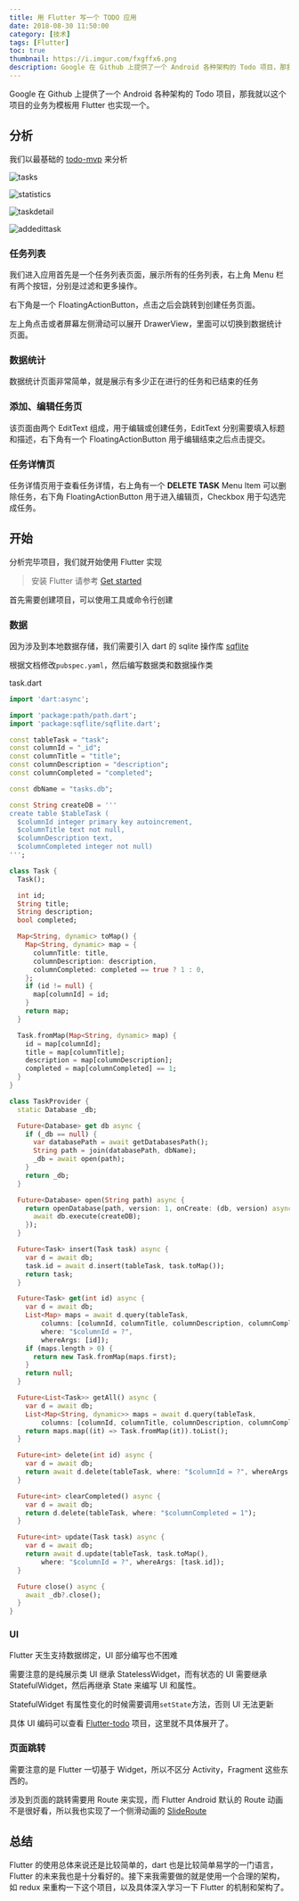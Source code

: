 ```yaml
---
title: 用 Flutter 写一个 TODO 应用
date: 2018-08-30 11:50:00
category: [技术]
tags: [Flutter]
toc: true
thumbnail: https://i.imgur.com/fxgffx6.png
description: Google 在 Github 上提供了一个 Android 各种架构的 Todo 项目，那我就以这个项目的业务为模板用 Flutter 也实现一个。
---
```


Google 在 Github 上提供了一个 Android 各种架构的 Todo 项目，那我就以这个项目的业务为模板用 Flutter 也实现一个。

<!-- more -->

## 分析

我们以最基础的 [todo-mvp](https://github.com/googlesamples/android-architecture/tree/todo-mvp) 来分析

![tasks](https://i.imgur.com/xaaJejJ.jpg)

![statistics](https://i.loli.net/2020/06/03/iHKrVCWPmsyl29Q.jpg)

![taskdetail](https://i.imgur.com/bgJ34ds.jpg)

![addedittask](https://i.imgur.com/MpMzblY.jpg)

### 任务列表

我们进入应用首先是一个任务列表页面，展示所有的任务列表，右上角 Menu 栏有两个按钮，分别是过滤和更多操作。

右下角是一个 FloatingActionButton，点击之后会跳转到创建任务页面。

左上角点击或者屏幕左侧滑动可以展开 DrawerView，里面可以切换到数据统计页面。

### 数据统计

数据统计页面非常简单，就是展示有多少正在进行的任务和已结束的任务

### 添加、编辑任务页

该页面由两个 EditText 组成，用于编辑或创建任务，EditText 分别需要填入标题和描述，右下角有一个 FloatingActionButton 用于编辑结束之后点击提交。

### 任务详情页

任务详情页用于查看任务详情，右上角有一个 **DELETE TASK** Menu Item 可以删除任务，右下角 FloatingActionButton 用于进入编辑页，Checkbox 用于勾选完成任务。

## 开始

分析完毕项目，我们就开始使用 Flutter 实现

> 安装 Flutter 请参考 [Get started](https://flutter.io/get-started/install/)

首先需要创建项目，可以使用工具或命令行创建

### 数据

因为涉及到本地数据存储，我们需要引入 dart 的 sqlite 操作库 [sqflite](https://pub.dartlang.org/packages/sqflite)

根据文档修改`pubspec.yaml`，然后编写数据类和数据操作类

task.dart

```dart
import 'dart:async';

import 'package:path/path.dart';
import 'package:sqflite/sqflite.dart';

const tableTask = "task";
const columnId = "_id";
const columnTitle = "title";
const columnDescription = "description";
const columnCompleted = "completed";

const dbName = "tasks.db";

const String createDB = '''
create table $tableTask ( 
  $columnId integer primary key autoincrement, 
  $columnTitle text not null,
  $columnDescription text,
  $columnCompleted integer not null)
''';

class Task {
  Task();

  int id;
  String title;
  String description;
  bool completed;

  Map<String, dynamic> toMap() {
    Map<String, dynamic> map = {
      columnTitle: title,
      columnDescription: description,
      columnCompleted: completed == true ? 1 : 0,
    };
    if (id != null) {
      map[columnId] = id;
    }
    return map;
  }

  Task.fromMap(Map<String, dynamic> map) {
    id = map[columnId];
    title = map[columnTitle];
    description = map[columnDescription];
    completed = map[columnCompleted] == 1;
  }
}

class TaskProvider {
  static Database _db;

  Future<Database> get db async {
    if (_db == null) {
      var databasePath = await getDatabasesPath();
      String path = join(databasePath, dbName);
      _db = await open(path);
    }
    return _db;
  }

  Future<Database> open(String path) async {
    return openDatabase(path, version: 1, onCreate: (db, version) async {
      await db.execute(createDB);
    });
  }

  Future<Task> insert(Task task) async {
    var d = await db;
    task.id = await d.insert(tableTask, task.toMap());
    return task;
  }

  Future<Task> get(int id) async {
    var d = await db;
    List<Map> maps = await d.query(tableTask,
        columns: [columnId, columnTitle, columnDescription, columnCompleted],
        where: "$columnId = ?",
        whereArgs: [id]);
    if (maps.length > 0) {
      return new Task.fromMap(maps.first);
    }
    return null;
  }

  Future<List<Task>> getAll() async {
    var d = await db;
    List<Map<String, dynamic>> maps = await d.query(tableTask,
        columns: [columnId, columnTitle, columnDescription, columnCompleted]);
    return maps.map((it) => Task.fromMap(it)).toList();
  }

  Future<int> delete(int id) async {
    var d = await db;
    return await d.delete(tableTask, where: "$columnId = ?", whereArgs: [id]);
  }

  Future<int> clearCompleted() async {
    var d = await db;
    return d.delete(tableTask, where: "$columnCompleted = 1");
  }

  Future<int> update(Task task) async {
    var d = await db;
    return await d.update(tableTask, task.toMap(),
        where: "$columnId = ?", whereArgs: [task.id]);
  }

  Future close() async {
    await _db?.close();
  }
}
```

### UI

Flutter 天生支持数据绑定，UI 部分编写也不困难

需要注意的是纯展示类 UI 继承 StatelessWidget，而有状态的 UI 需要继承 StatefulWidget，然后再继承 State 来编写 UI 和属性。

StatefulWidget 有属性变化的时候需要调用`setState`方法，否则 UI 无法更新

具体 UI 编码可以查看 [Flutter-todo](https://github.com/loshine/flutter-todo) 项目，这里就不具体展开了。

### 页面跳转

需要注意的是 Flutter 一切基于 Widget，所以不区分 Activity，Fragment 这些东西的。

涉及到页面的跳转需要用 Route 来实现，而 Flutter Android 默认的 Route 动画不是很好看，所以我也实现了一个侧滑动画的 [SlideRoute](https://github.com/loshine/flutter-todo/blob/master/lib/utils.dart)

## 总结

Flutter 的使用总体来说还是比较简单的，dart 也是比较简单易学的一门语言，Flutter 的未来我也是十分看好的。接下来我需要做的就是使用一个合理的架构，如 redux 来重构一下这个项目，以及具体深入学习一下 Flutter 的机制和架构了。
